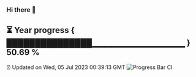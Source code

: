 ### Hi there 👋
⏳ Year progress { ███████████████▁▁▁▁▁▁▁▁▁▁▁▁▁▁▁ } 50.69 %
---
⏰ Updated on Wed, 05 Jul 2023 00:39:13 GMT
![Progress Bar CI](https://github.com/Moyi321/Moyi321/workflows/Progress%20Bar%20CI/badge.svg)
